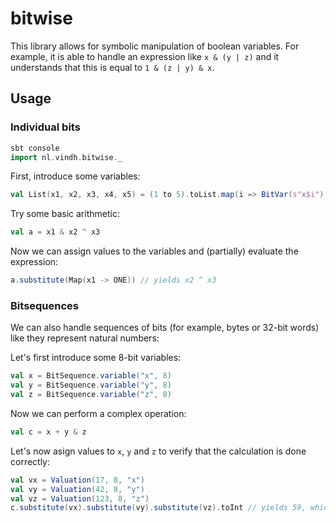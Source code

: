 # bitwise

This library allows for symbolic manipulation of boolean variables. For example, it is able to handle an expression like `x & (y | z)` and it understands that this is equal to `1 & (z | y) & x`.

## Usage

### Individual bits

```scala
sbt console
import nl.vindh.bitwise._
```

First, introduce some variables:
```scala
val List(x1, x2, x3, x4, x5) = (1 to 5).toList.map(i => BitVar(s"x$i"))
```

Try some basic arithmetic:
```scala
val a = x1 & x2 ^ x3
```

Now we can assign values to the variables and (partially) evaluate the expression:
```scala
a.substitute(Map(x1 -> ONE)) // yields x2 ^ x3
```

### Bitsequences

We can also handle sequences of bits (for example, bytes or 32-bit words) like they represent natural numbers:

Let's first introduce some 8-bit variables:
```scala
val x = BitSequence.variable("x", 8)
val y = BitSequence.variable("y", 8)
val z = BitSequence.variable("z", 8)
```

Now we can perform a complex operation:
```scala
val c = x + y & z
```

Let's now asign values to `x`, `y` and `z` to verify that the calculation is done correctly:

```scala
val vx = Valuation(17, 8, "x")
val vy = Valuation(42, 8, "y")
val vz = Valuation(123, 8, "z")
c.substitute(vx).substitute(vy).substitute(vz).toInt // yields 59, which is actually the result of 17 + 42 & 123
```

